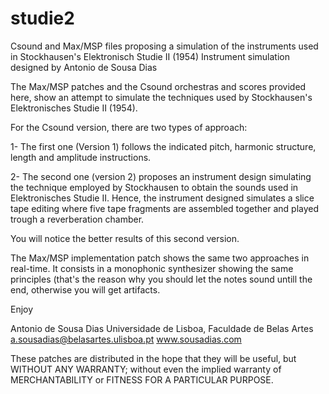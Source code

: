 # studie2
Csound and Max/MSP files proposing a simulation of the instruments used in Stockhausen's Elektronisch Studie II (1954)
Instrument simulation designed by 
Antonio de Sousa Dias

The Max/MSP patches and the Csound orchestras and scores provided here, show an attempt to simulate the techniques used by Stockhausen's Elektronisches Studie II (1954).

For the Csound version, there are two types of approach:

1- The first one (Version 1) follows the indicated pitch, harmonic structure, length and amplitude instructions.

2- The second one (version 2) proposes an instrument design simulating the technique employed by Stockhausen to obtain the sounds used in Elektronisches Studie II. Hence, the instrument designed simulates a slice tape editing where five tape fragments are assembled together and played trough a reverberation chamber.

You will notice the better results of this second version.

The Max/MSP implementation patch shows the same two approaches in real-time.
It consists in a monophonic synthesizer showing the same principles (that's the reason why you should let the notes sound untill the end, otherwise you will get artifacts.

Enjoy

Antonio de Sousa Dias
Universidade de Lisboa, Faculdade de Belas Artes
a.sousadias@belasartes.ulisboa.pt
www.sousadias.com


These patches are distributed in the hope that they will be useful, but WITHOUT ANY WARRANTY; without even the implied warranty of MERCHANTABILITY or FITNESS FOR A PARTICULAR PURPOSE.
